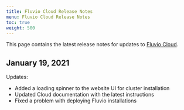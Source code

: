 ```yaml
---
title: Fluvio Cloud Release Notes
menu: Fluvio Cloud Release Notes
toc: true
weight: 500
---
```


This page contains the latest release notes for updates to [Fluvio Cloud].

[Fluvio Cloud]: https://cloud.fluvio.io/signup

## January 19, 2021

Updates:

- Added a loading spinner to the website UI for cluster installation
- Updated Cloud documentation with the latest instructions
- Fixed a problem with deploying Fluvio installations
